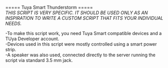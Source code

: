 ===== Tuya Smart Thunderstorm =====  
  *THIS SCRIPT IS VERY SPECIFIC. IT SHOULD BE USED ONLY AS AN INSPIRATION TO WRITE A CUSTOM SCRIPT THAT FITS YOUR INDIVIDUAL NEEDS.*  

-To make this script work, you need Tuya Smart compatible devices and a TUya Developer account.  
-Devices used in this script were mostly controlled using a smart power strip.  
-A speaker was also used, connected directly to the server running the script via standard 3.5 mm jack.
